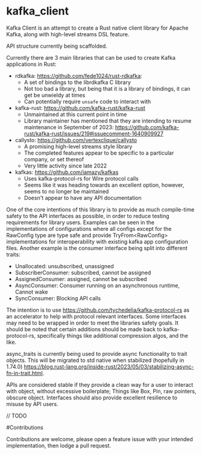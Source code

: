 # kafka_client

Kafka Client is an attempt to create a Rust native client library for Apache Kafka, along with high-level streams DSL feature.

API structure currently being scaffolded.

Currently there are 3 main libraries that can be used to create Kafka applications in Rust:
 - rdkafka: https://github.com/fede1024/rust-rdkafka:
     - A set of bindings to the librdkafka C library
     - Not too bad a library, but being that it is a library of bindings, 
        it can get be unwieldy at times
     - Can potentially require `unsafe` code to interact with
 - kafka-rust: https://github.com/kafka-rust/kafka-rust
     - Unmaintained at this current point in time
     - Library maintainer has mentioned that they are intending to resume
        maintenance in September of 2023: https://github.com/kafka-rust/kafka-rust/issues/219#issuecomment-1640909927
 - callysto: https://github.com/vertexclique/callysto
     - A promising high-level streams style library
     - The completed features appear to be specific to a particular company, or set thereof
     - Very little activity since late 2022
 - kafkas: https://github.com/iamazy/kafkas
     - Uses kafka-protocol-rs for Wire protocol calls
     - Seems like it was heading towards an excellent option, however, seems
        to no longer be maintained
     - Doesn't appear to have any API documentation

One of the core intentions of this library is to provide as much compile-time safety to the API interfaces as possible, 
in order to reduce testing requirements for library users. Examples can be seen in the implementations of configurations
where all configs except for the RawConfig type are type safe and provide TryFrom\<RawConfig\> implementations for 
interoperability with existing kafka app configuration files. Another example is the consumer interface being split into
different traits:
 - Unallocated: unsubscribed, unassigned
 - SubscriberConsumer: subscribed, cannot be assigned
 - AssignedConsumer: assigned, cannot be subscribed
 - AsyncConsumer: Consumer running on an asynchronous runtime, Cannot wake
 - SyncConsumer: Blocking API calls

The intention is to use https://github.com/tychedelia/kafka-protocol-rs as an accelerator to help with protocol relevant interfaces. Some interfaces may need to be wrapped in order to meet the libraries safety goals. It should be noted that
certain additions should be made back to kafka-protocol-rs, specifically things like additional compression algos, and
the like.

async_traits is currently being used to provide async functionality to trait objects. This will be migrated to std native
when stabilized (hopefully in 1.74.0) https://blog.rust-lang.org/inside-rust/2023/05/03/stabilizing-async-fn-in-trait.html.

APIs are considered stable if they provide a clean way for a user to interact with object, without excessive boilerplate;
Things like Box, Pin, raw pointers, obscure object. Interfaces should also provide excellent resilience to misuse by API users.

// TODO

#Contributions

Contributions are welcome, please open a feature issue with your intended implementation, then lodge a pull request.
